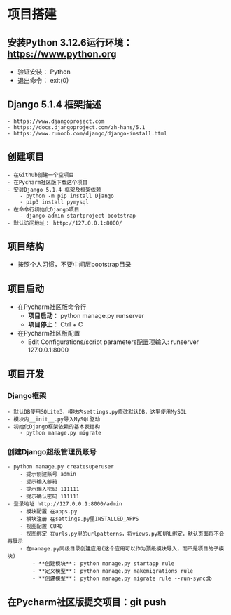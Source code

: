 # 项目搭建

## 安装Python 3.12.6运行环境：https://www.python.org 
   - 验证安装： Python
   - 退出命令： exit(0)
## Django 5.1.4 框架描述
    - https://www.djangoproject.com
    - https://docs.djangoproject.com/zh-hans/5.1
    - https://www.runoob.com/django/django-install.html
## 创建项目
    - 在Github创建一个空项目
    - 在Pycharm社区版下载这个项目
    - 安装Django 5.1.4 框架及框架依赖
        - python -m pip install Django
        - pip3 install pymysql
    - 在命令行初始化Django项目
        - django-admin startproject bootstrap
    - 默认访问地址： http://127.0.0.1:8000/
## 项目结构
   - 按照个人习惯，不要中间层bootstrap目录
## 项目启动
   - 在Pycharm社区版命令行
     - **项目启动**： python manage.py runserver
     - **项目停止**： Ctrl + C
   - 在Pycharm社区版配置
     - Edit Configurations/script parameters配置项输入: runserver 127.0.0.1:8000
## 项目开发
### Django框架
    - 默认DB使用SQLite3，模块内settings.py修改默认DB，这里使用MySQL
    - 模块内__init__.py导入MySQL驱动
    - 初始化Django框架依赖的基本表结构
        - python manage.py migrate
### 创建Django超级管理员账号
    - python manage.py createsuperuser
        - 提示创建账号 admin
        - 提示输入邮箱 
        - 提示输入密码 111111
        - 提示确认密码 111111
    - 登录地址 http://127.0.0.1:8000/admin
        - 模块配置 在apps.py
        - 模块注册 在settings.py里INSTALLED_APPS
        - 视图配置 CURD
        - 视图绑定 在urls.py里的urlpatterns，将views.py和URL绑定，默认页面将不会再展示
        - 在manage.py同级目录创建应用(这个应用可以作为顶级模块导入，而不是项目的子模块)
            - **创建模块**： python manage.py startapp rule
            - **定义模型**： python manage.py makemigrations rule
            - **创建模型**： python manage.py migrate rule --run-syncdb
## 在Pycharm社区版提交项目：git push
